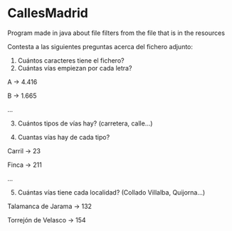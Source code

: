 # CallesMadrid
Program made in java about file filters from the file that is in the resources

Contesta a las siguientes preguntas acerca del fichero adjunto:

1. Cuántos caracteres tiene el fichero?
2. Cuántas vías empiezan por cada letra?

A -> 4.416

B -> 1.665

...

3. Cuántos tipos de vías hay? (carretera, calle...)

4. Cuantas vías hay de cada tipo?

Carril -> 23

Finca -> 211

...

5. Cuántas vías tiene cada localidad? (Collado Villalba, Quijorna...)

Talamanca de Jarama -> 132

Torrejón de Velasco -> 154
